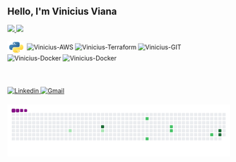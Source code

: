 ## Hello, I'm Vinicius Viana

<div align="">
  <a href="https://github.com/viniciusvianavieira">
    <img height="150em" src="https://github-readme-stats-alpha-wheat.vercel.app/api?username=viniciusvianavieira&include_all_commits=true&show_icons=true&bg_color=00000000"/>
    <img height="150em"src="https://github-readme-stats-alpha-wheat.vercel.app/api/top-langs/?username=viniciusvianavieira&layout=donut&bg_color=00000000"/>
  </a>
</div>

<div style="display: inline_block"><br>

  <img align="center" alt="Vinicius-Python" height="30" width="40" src="https://raw.githubusercontent.com/devicons/devicon/master/icons/python/python-original.svg">
  <img align="center" alt="Vinicius-AWS" height="30" width="40"src="https://cdn.jsdelivr.net/gh/devicons/devicon@latest/icons/amazonwebservices/amazonwebservices-original-wordmark.svg" /> 
  <img align="center" alt="Vinicius-Terraform" height="30" width="40"src="https://cdn.jsdelivr.net/gh/devicons/devicon@latest/icons/terraform/terraform-original.svg" />
  <img align="center" alt="Vinicius-GIT" height="30" width="40" src="https://icongr.am/devicon/git-original.svg?size=128&color=currentColor">
  <img align="center" alt="Vinicius-Docker" height="30" width="40" src="https://cdn.jsdelivr.net/gh/devicons/devicon@latest/icons/docker/docker-original.svg">
  <img align="center" alt="Vinicius-Docker" height="30" width="40" src="https://cdn.jsdelivr.net/gh/devicons/devicon@latest/icons/mysql/mysql-original-wordmark.svg" />  
</div>

#
<div style="display: inline_block"><br>
  <a href="https://www.linkedin.com/public-profile/settings?trk=d_flagship3_profile_self_view_public_profile">
      <img src="https://img.shields.io/badge/LinkedIn-0077B5?style=for-the-badge&logo=linkedin&logoColor=white" alt="Linkedin">
  </a>
  
  <a href="https://mail.google.com/mail/u/0/#inbox?compose=CllgCKCCSPQpLzJVttTrjrwqGPXHDzxxMshWpTXdwNrBQBXLhVJSTtDXNjsfnrcFcpRMmzsxZDq">
      <img src="https://img.shields.io/badge/Gmail-D14836?style=for-the-badge&logo=gmail&logoColor=white" alt="Gmail">
  </a>
</div>

###

![snake gif](https://github.com/viniciusvianavieira/viniciusvianavieira/blob/output/github-contribution-grid-snake.gif)


